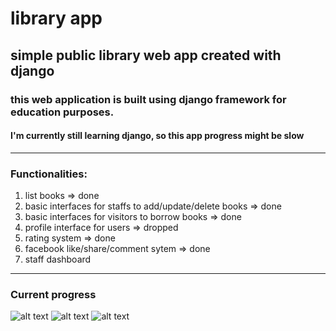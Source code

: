 # library app
## simple public library web app created with django

### this web application is built using django framework for education purposes.

#### I'm currently still learning django, so this app progress might be slow


-----

### Functionalities:

1. list books => done
2. basic interfaces for staffs to add/update/delete books => done
3. basic interfaces for visitors to borrow books => done
4. profile interface for users => dropped
5. rating system => done
6. facebook like/share/comment sytem => done
7. staff dashboard

****

### Current progress

![alt text](http://i.imgur.com/ZUHvxRL.png)
![alt text](http://i.imgur.com/bMz3FGv.png)
![alt text](http://i.imgur.com/xP9gSG4.png)
